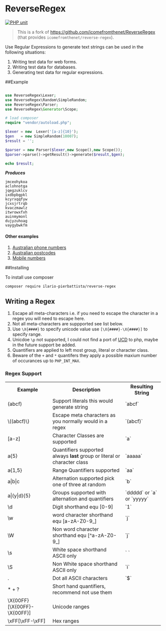 ReverseRegex
============

[![PHP unit](https://github.com/ilario-pierbattista/ReverseRegex/actions/workflows/ci.yaml/badge.svg?branch=master)](https://github.com/ilario-pierbattista/ReverseRegex/actions/workflows/ci.yaml)

> This is a fork of https://github.com/icomefromthenet/ReverseRegex (that provides `icomefromthenet/reverse-regex`).

Use Regular Expressions to generate text strings can be used in the following situations:

1. Writing test data for web forms.
2. Writing test data for databases.
3. Generating test data for regular expressions. 


##Example

```php

use ReverseRegex\Lexer;
use ReverseRegex\Random\SimpleRandom;
use ReverseRegex\Parser;
use ReverseRegex\Generator\Scope;

# load composer
require "vendor/autoload.php";

$lexer = new  Lexer('[a-z]{10}');
$gen   = new SimpleRandom(10007);
$result = '';

$parser = new Parser($lexer,new Scope(),new Scope());
$parser->parse()->getResult()->generate($result,$gen);

echo $result;

```

***Produces***

```
jmceohykoa
aclohnotga
jqegzuklcv
ixdbpbgpkl
kcyrxqqfyw
jcxsjrtrqb
kvaczmawlz
itwrowxfxh
auinmymonl
dujyzuhoag
vaygybwkfm
```
#### Other examples

1. [Australian phone numbers](https://github.com/ilario-pierbattista/ReverseRegex/blob/master/examples/ausphone.php)
2. [Australian postcodes](https://github.com/ilario-pierbattista/ReverseRegex/blob/master/examples/auspostcode.php)
3. [Mobile numbers](https://github.com/ilario-pierbattista/ReverseRegex/blob/master/examples/mobilenumbers.php)


##Installing

To install use composer

    composer require ilario-pierbattista/reverse-regex

## Writing a Regex

1. Escape all meta-characters i.e. if you need to escape the character in a regex you will need to escape here.
2. Not all meta-characters are suppported see list below.
3. Use `\X{####}` to specify unicode value use `[\X{####}-\X{####}]` to specify range.
4. Unicdoe `\p` not supported, I could not find a port of [UCD](http://www.unicode.org/ucd/) to php, maybe in the future support be added.
5. Quantifiers are applied to left most group, literal or character class.
6. Beware of the `+` and `*` quantifers they apply a possible maxium number of occurances up to `PHP_INT_MAX`.

### Regex Support

<table>
 <tr>
  <th>
    Example
  </th>
  <th>
    Description
  </th>
  <th>
    Resulting String
  </th>
 </tr>
 
 <tr>
  <td> (abcf) </td> <td> Support literals this would generate string </td> <td>`abcf`</td>  
 </tr>
 <tr>
   <td> \((abcf)\) </td> <td> Escape meta characters as you normally would in a regex </td> <td>`(abcf)`</td>  
 </tr>
 <tr>
  <td> [a-z] </td> <td> Character Classes are supported </td> <td>`a`</td>  
 </tr>
 <tr>
  <td> a{5} </td> <td> Quantifiers supported always <strong>last</strong> group or literal or character class </td> <td>`aaaaa`</td>  
 </tr>
 <tr>
  <td> a{1,5} </td> <td> Range Quantifiers supported</td> <td>`aa`</td>  
 </tr>
 <tr>
  <td> a|b|c </td> <td> Alternation supported pick one of three at random </td> <td>`b`</td>  
 </tr>
 <tr>
  <td> a|(y|d){5} </td> <td> Groups supported with alternation and quantifiers </td> <td>`ddddd` or `a` or `yyyyy` </td>  
 </tr>
 <tr>
  <tr>
    <td> \d </td> <td> Digit shorthand equ [0-9]  </td> <td>`1`</td>  
  </tr>
  <tr>
    <td> \w </td><td> word character shorthand equ [a-zA-Z0-9_]  </td> <td>`j`</td>  
  </tr>
  <tr>
    <td> \W </td><td>Non word character shorthand equ [^a-zA-Z0-9_]  </td> <td>`j`</td>  
  </tr>
  <tr>
    <td> \s </td><td>White space shorthand ASCII only </td> <td>` `</td>  
  </tr>
  <tr>
    <td> \S </td><td>Non White space shorthand ASCII only </td> <td>`i`</td>  
  </tr>
  <tr>
    <td> . </td><td>Dot all ASCII characters </td> <td>`$`</td>  
  </tr>
  <tr>
    <td> * + ? </td><td>Short hand quantifiers, recommend not use them </td> <td> </td>  
  </tr>
  <tr>
    <td> \X{00FF}[\X{00FF}-\X{00FF}] </td><td>Unicode ranges</td> <td> </td>  
  </tr>
  <tr>
    <td> \xFF[\xFF-\xFF] </td><td> Hex ranges</td> <td> </td>  
  </tr>
 </table>



